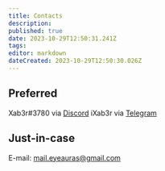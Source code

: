 ```yaml
---
title: Contacts
description: 
published: true
date: 2023-10-29T12:50:31.241Z
tags: 
editor: markdown
dateCreated: 2023-10-29T12:50:30.026Z
---
```


## Preferred
Xab3r#3780 via [Discord](http://discord.gg/cvR5ZUM) 
iXab3r via [Telegram](https://t.me/iXab3r)

## Just-in-case
E-mail: mail.eyeauras@gmail.com
